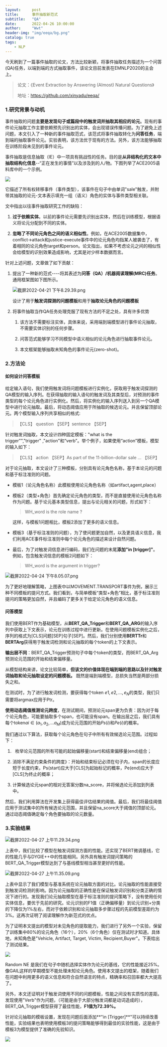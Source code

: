 ```yaml
---
layout:     post
title:      事件抽取新范式
subtitle:   "QA"
date:       2022-04-26 10:00:00
author:     "Wwt"
header-img: "img/eeqa/bg.png"
catalog: true
tags:   
    - NLP
---
```


今天刷到了一篇事件抽取的论文，方法比较新颖，将事件抽取任务描述为一个问答(QA)任务，以端到端的方式抽取事件，该论文目前发表在EMNLP2020的主会上。

> 论文：《Event Extraction by Answering (Almost) Natural Questions》
> 
> 地址：https://github.com/xinyadu/eeqa/

### 1.研究背景与动机

事件抽取的问题**主要是发现句子或篇段中的触发词并抽取其相应的论元**。现有的事件论元抽取工作主要依赖预先识别出的实体，会出现错误传播问题。为了避免上述问题，本文引入了一种新的事件抽取范式，该范式将事件抽取转化为**问答任务**，端到端的抽取事件论元。实验表明，该方法优于现有的方法。另外，该方法能够抽取在训练阶段未见到的事件论元。

事件抽取是信息抽取（IE）中一项具有挑战性的任务。目的是**从非结构化的文本中抽取结构化信息**--“正在发生的事情”以及涉及到的人/物。下图列举了ACE2005语料库中的一个示例。

![](/img/eeqa/1.png)

它描述了所有权转移事件（事件类型），该事件在句子中由单词"sale"触发，并附带其抽取的论元-文本表示填充一组（语义）角色的实体与事件类型相关联。

文中指出以往事件抽取研究工作的缺陷：

1. **过于依赖实体**。以前的事件论元需要先识别出实体，然后在训练模型，根据语义将论元分配到不同的实体。

2. **忽略了不同论元角色之间的语义相似性**。例如，在ACE2005数据集中，conflict->attack和justice-execute事件中的论元角色均指某人被袭击了，有着相同的论元角色target和person。论文指出，如果不考虑论元之间的相似性会给模型的识别效果造成影响，尤其是对少样本数据而言。

针对上述问题，文章做了如下贡献：

1. 提出了一种新的范式----将其表述为**问答（QA）/机器阅读理解(MRC)任务**。通用框架图如下图所示。
   
   ![截屏2022-04-21 下午8.29.39.png](/img/eeqa/2.png)
   
   设计了用于**触发词探测的问题模板**和用于**抽取论元角色的问题模板**

2. 将事件抽取当作QA任务处理克服了现有方法的不足之处，具有许多优势
   
   1. 该方法不需要标注实体，具体来说，采用端到端模型进行事件论元抽取，不需要实体识别的任何步骤。
   
   2. 问答范式能够学习不同模型中语义相似的论元角色进行抽取事件论元。
   
   3. 本文框架能够抽取未知角色的事件论元(zero-shot)。

### 2.方法论

#### 如何设计问答模板

给定输入语句，我们使用触发词将问题模板进行实例化，获取用于触发词探测的QA模型的输入序列。在获得抽取的输入语句的触发词及其类型后，对预测的事件类型的每个论元角色进行实例化。然后，将实例化的输入序列送入到另一个QA模型中进行论元抽取。最后，将动态阈值应用于所抽取的候选论元。并且保留顶部论元。两个模型输入序列共享相似的格式:

> 【CLS】 question 【SEP】sentence 【SEP】

针对触发词抽取，本文设计四种固定模板："what is the trigger"","trigger" ,"action"和“verb”。举个例子，如果使用“action”模板，模型的输入如下：

> 【CLS】 action 【SEP】As part of the 11-billion-dollar sale ... 【SEP】

对于论元抽取，本文设计了三种模板，分别具有论元角色名称，基于本论元的问题和基于标注准则的问题。

- 模板1（论元角色名称）此模板使用论元角色名称（如artifact,agent,place）

- 模板2（类型+角色）首先确定论元角色的类型，而不是直接使用论元角色名称作为问题。基于论元基本类型信息，提出与论元相关的问题，形式如下：
  
  >   WH_word is the  role name ?
  
  这样，与模板1问题相比，模板2添加了更多的语义信息。

- 模板3（基于标注准则的问题），为了使问题更加自然，以及更具语义信息，我们利用ACE事件标注准则中每个论元角色的描述来设计自然问题。

- 最后，为了对触发词信息进行编码，我们在问题的末尾**添加"in [trigger]"**。例如，包含触发词信息的模板2问题如下：
  
  > WH_word is the argument in trigger?

![截屏2022-04-24 下午8.05.07.png](/img/eeqa/3.png)

为了更好地理解策略，上图表中以MOVEMENT.TRANSPORT事件为例，展示三种不同模板的提问方式。我们看到，与简单模板“类型+角色”相比，基于标注准则提问的策略更加自然，并且编码了更多关于给定论元角色的语义信息。

#### 问答模型

我们使用BERT作为基础模型，从**BERT_QA_Trigger**和**BERT_QA_ARG**的输入序列中获取上下文表示，论元在训练过程中进行更新。在使用问题模板实例化之后，序列的格式为[CLS]问题[SEP]句子[SEP]。然后，我们分别使用**BERTTr**和**BERTArg**获得用于触发词检测和论元抽取的每个token的上下文表示。

**输出层不同**：BERT_QA_Trigger预测句子中每个token的类型，而BERT_QA_Arg预测论元范围的开始和结束偏移量。

从模型结构来讲，论文比较简单，**但该文的价值体现在端到端的思路以及针对触发词抽取和论元抽取设定的问题模板。** 既然是端到端模型，总损失当然是两部分损失之和。

在测试时，为了进行触发词检测，要获得每个token $e1,e2,...,e_N$的类型，我们只需要将argmax应用于Ptr。

**使用动态阈值推测论元跨度**，在测试期间，预测论元span更为负责：因为对于每个论元角色，可能要抽取多个span，也可能没有span。在输出层之后，我们具有每个token$ai\in(a_1,a_2,...a_M)$成为论元范围的开始$Ps(i)$和$Pe(i)$的概率。

我们通过以下算法，获取每个论元角色在句子中所有有效候选论元范围。过程如下：

1.   枚举论元范围的所有可能的起始偏移量(start)和结束偏移量(end)组合；

2. 消除不满足约束条件的跨度》：开始和结束标记必须在句子内，span的长度应短于长度约束，Ps(start)应大于[CLS]为起始标记的概率，Pe(end)应大于[CLS]为终止的概率；

3. 计算候选论元span的相对无答案分数na_score，并将候选论元添加到列表中。

然后，我们利用算法在开发集上获得最佳评估结果的阈值。最后，我们将最佳阈值应用于测试集中的所有候选论元范围，并且保留na_score大于阈值的顶部论元。通过动态阈值确定每个角色要抽取的论元数量。

### 3.实验结果

![截屏2022-04-27 上午11.29.34.png](/img/eeqa/4.png)

上表中，我们比较了模型在触发词探测方面的性能。还实现了BERT微调基线，它的性能几乎与DYGIE++中的性能相同。另外具有触发词提问策略的BERT_QA_Trigger模型达到了与基线模型相当甚至更好的性能。

![截屏2022-04-27 上午11.35.09.png](/img/eeqa/5.png)

上表中显示了我们模型与基准系统在论元抽取方面的对比。论元抽取的性能直接受到触发词检测的影响。因为论元抽取的正确性是在保证触发词识别和分类正确的情况下进行的。发现我们论元抽取模型在基于标注准则的提问策略下，没有使用任何实体信息，要优于先前的研究。论元识别的F1值（正确偏移量）到论元识别+分类的下降仅为1%左右，而对于依赖识别和论元抽取多步骤过程的先前模型差距约为3%。这再次证明了阅读理解作为新范式的优点。

为了证明本文提出的模型对未见角色的提取能力，我们进行了另外一个实验，保留了训练集中80%的论元角色（16个），20%（6个角色）仅在测试时才知道。具体地，未知角色是"Vehicle, Artifact, Target, Victim, Recipient,Buyer"。下表给出了测试结果。

![](/img/eeqa/6.png)

Random NE 是我们在句子中随机选择实体作为论元的基线，它的性能接近25%。像GAIL这样的早期模型不能处理未知论元角色。使用本文提出的框架，随着我们在问题中利用更多的语义信息和符合自然语言的特点，精确率和召回率都大大提高了。

另外，本文还证明对于触发词使用不同的问题模板，性能之间没有实质性的差距。发现使用"Verb"作为问题，（可能是由于大部分触发词都是动词造成的），BERT_QA_Trigger模型获得了最佳性能，**F1值为72.39%。**

针对论元抽取的模板设置，发现在问题后面添加**"in [Trigger]**"可以持续改善性能，实验结果也表明使用模板3的提问策略能够得到最佳的实验性能，这是由于模板3为模型提供了准确的先验知识。

![](/img/eeqa/7.png)
